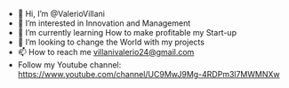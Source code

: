 - 👋 Hi, I’m @ValerioVillani
- 👀 I’m interested in Innovation and Management
- 🌱 I’m currently learning How to make profitable my Start-up
- 💞️ I’m looking to change the World with my projects
- 📫 How to reach me villanivalerio24@gmail.com
- Follow my Youtube channel: https://www.youtube.com/channel/UC9MwJ9Mg-4RDPm3l7MWMNXw
